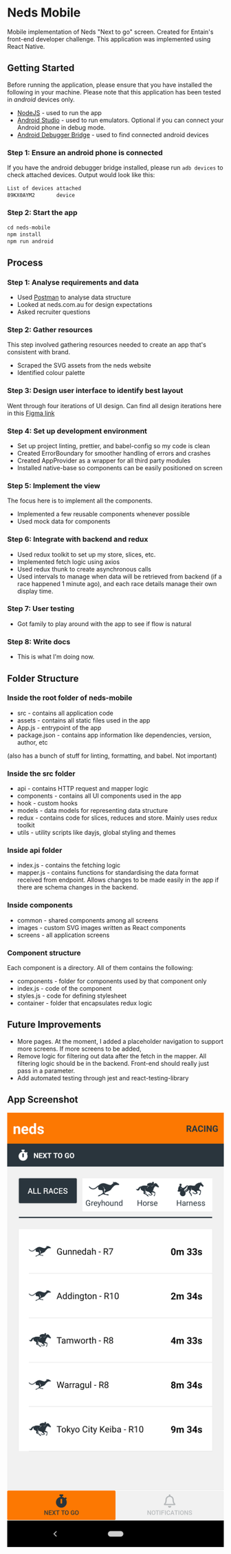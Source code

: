 # Neds Mobile
Mobile implementation of Neds "Next to go" screen. 
Created for Entain's front-end developer challenge. This application
was implemented using React Native.

## Getting Started

Before running the application, please ensure that you have installed the following in your machine. 
Please note that this application has been tested in *android* devices only. 

- [NodeJS](https://nodejs.org/en/) - used to run the app
- [Android Studio](https://developer.android.com/studio/install) - used to run emulators. Optional if you can connect your Android phone in debug mode.
- [Android Debugger Bridge](https://developer.android.com/studio/command-line/adb) - used to find connected android devices

### Step 1: Ensure an android phone is connected
If you have the android debugger bridge installed, please run `adb devices` to check attached devices. Output would look like this:

```
List of devices attached
89KX0AYM2       device
```

### Step 2: Start the app
```
cd neds-mobile
npm install
npm run android
```

## Process

### Step 1: Analyse requirements and data
- Used [Postman](https://www.postman.com/) to analyse data structure
- Looked at neds.com.au for design expectations
- Asked recruiter questions

### Step 2: Gather resources
This step involved gathering resources needed to create an app that's consistent with brand.
- Scraped the SVG assets from the neds website
- Identified colour palette

### Step 3: Design user interface to identify best layout
Went through four iterations of UI design. Can find all design iterations here in this [Figma link](https://www.figma.com/file/Eey6aMcAsluOKIt7HzKjCR/Entain?node-id=0%3A1)

### Step 4: Set up development environment
- Set up project linting, prettier, and babel-config so my code is clean
- Created ErrorBoundary for smoother handling of errors and crashes
- Created AppProvider as a wrapper for all third party modules
- Installed native-base so components can be easily positioned on screen

### Step 5: Implement the view
The focus here is to implement all the components.
- Implemented a few reusable components whenever possible
- Used mock data for components

### Step 6: Integrate with backend and redux
- Used redux toolkit to set up my store, slices, etc.
- Implemented fetch logic using axios
- Used redux thunk to create asynchronous calls
- Used intervals to manage when data will be retrieved from backend (if a race happened 1 minute ago), 
  and each race details manage their own display time.

### Step 7: User testing
- Got family to play around with the app to see if flow is natural

### Step 8: Write docs
- This is what I'm doing now.

## Folder Structure

### Inside the root folder of neds-mobile
- src - contains all application code
- assets - contains all static files used in the app
- App.js - entrypoint of the app
- package.json - contains app information like dependencies, version, author, etc

(also has a bunch of stuff for linting, formatting, and babel. Not important)

### Inside the src folder
- api - contains HTTP request and mapper logic
- components - contains all UI components used in the app
- hook - custom hooks
- models - data models for representing data structure
- redux - contains code for slices, reduces and store. Mainly uses redux toolkit
- utils - utility scripts like dayjs, global styling and themes

### Inside api folder
- index.js - contains the fetching logic
- mapper.js - contains functions for standardising the data format received from endpoint. Allows changes to be made easily in the app if there are schema changes in the backend.

### Inside components
- common - shared components among all screens
- images - custom SVG images written as React components
- screens - all application screens

### Component structure
Each component is a directory. All of them contains the following:
- components - folder for components used by that component only
- index.js - code of the component
- styles.js - code for defining stylesheet
- container - folder that encapsulates redux logic

## Future Improvements
- More pages. At the moment, I added a placeholder navigation to support more screens. If more screens to be added,
- Remove logic for filtering out data after the fetch in the mapper. All filtering logic should be in the backend.
  Front-end should really just pass in a parameter.
- Add automated testing through jest and react-testing-library

## App Screenshot

![image](docs/neds-mobile-img.png)
